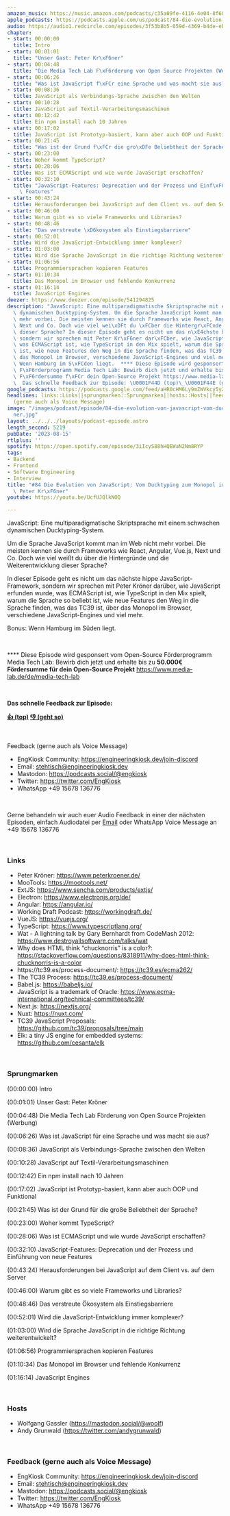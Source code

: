 ```yaml
---
amazon_music: https://music.amazon.com/podcasts/c35a09fe-4116-4e04-8f68-77d61b112e46/episodes/5a38dcbb-d183-4a93-baeb-bf39937c2b7c/engineering-kiosk-84-die-evolution-von-javascript-vom-ducktyping-zum-monopol-im-browser-mit-peter-kr%C3%B6ner
apple_podcasts: https://podcasts.apple.com/us/podcast/84-die-evolution-von-javascript-vom-ducktyping-zum/id1603082924?i=1000624471764&uo=4
audio: https://audio1.redcircle.com/episodes/3f53b8b5-059d-4369-b4de-ebfd7f0f9444/stream.mp3
chapter:
- start: 00:00:00
  title: Intro
- start: 00:01:01
  title: "Unser Gast: Peter Kr\xF6ner"
- start: 00:04:48
  title: "Die Media Tech Lab F\xF6rderung von Open Source Projekten (Werbung)"
- start: 00:06:26
  title: "Was ist JavaScript f\xFCr eine Sprache und was macht sie aus?"
- start: 00:08:36
  title: JavaScript als Verbindungs-Sprache zwischen den Welten
- start: 00:10:28
  title: JavaScript auf Textil-Verarbeitungsmaschinen
- start: 00:12:42
  title: Ein npm install nach 10 Jahren
- start: 00:17:02
  title: JavaScript ist Prototyp-basiert, kann aber auch OOP und Funktional
- start: 00:21:45
  title: "Was ist der Grund f\xFCr die gro\xDFe Beliebtheit der Sprache?"
- start: 00:23:00
  title: Woher kommt TypeScript?
- start: 00:28:06
  title: Was ist ECMAScript und wie wurde JavaScript erschaffen?
- start: 00:32:10
  title: "JavaScript-Features: Deprecation und der Prozess und Einf\xFChrung von neue\
    \ Features"
- start: 00:43:24
  title: Herausforderungen bei JavaScript auf dem Client vs. auf dem Server
- start: 00:46:00
  title: Warum gibt es so viele Frameworks und Libraries?
- start: 00:48:46
  title: "Das verstreute \xD6kosystem als Einstiegsbarriere"
- start: 00:52:01
  title: Wird die JavaScript-Entwicklung immer komplexer?
- start: 01:03:00
  title: Wird die Sprache JavaScript in die richtige Richtung weiterentwickelt?
- start: 01:06:56
  title: Programmiersprachen kopieren Features
- start: 01:10:34
  title: Das Monopol im Browser und fehlende Konkurrenz
- start: 01:16:14
  title: JavaScript Engines
deezer: https://www.deezer.com/episode/541294825
description: "JavaScript: Eine multiparadigmatische Skriptsprache mit einem schwachen\
  \ dynamischen Ducktyping-System. Um die Sprache JavaScript kommt man im Web nicht\
  \ mehr vorbei. Die meisten kennen sie durch Frameworks wie React, Angular, Vue.js,\
  \ Next und Co. Doch wie viel wei\xDFt du \xFCber die Hintergr\xFCnde und die Weiterentwicklung\
  \ dieser Sprache? In dieser Episode geht es nicht um das n\xE4chste hippe JavaScript-Framework,\
  \ sondern wir sprechen mit Peter Kr\xF6ner dar\xFCber, wie JavaScript erfunden wurde,\
  \ was ECMAScript ist, wie TypeScript in den Mix spielt, warum die Sprache so beliebt\
  \ ist, wie neue Features den Weg in die Sprache finden, was das TC39 ist, \xFCber\
  \ das Monopol im Browser, verschiedene JavaScript-Engines und viel mehr. Bonus:\
  \ Wenn Hamburg im S\xFCden liegt.  **** Diese Episode wird gesponsert vom Open-Source\
  \ F\xF6rderprogramm Media Tech Lab: Bewirb dich jetzt und erhalte bis zu 50.000\u20AC\
  \ F\xF6rdersumme f\xFCr dein Open-Source Projekt https://www.media-lab.de/de/media-tech-lab\
  \  Das schnelle Feedback zur Episode: \U0001F44D (top)\_\U0001F44E (geht so)"
google_podcasts: https://podcasts.google.com/feed/aHR0cHM6Ly9mZWVkcy5yZWRjaXJjbGUuY29tLzBlY2ZkZmQ3LWZkYTEtNGMzZC05NTE1LTQ3NjcyN2Y5ZGY1ZQ/episode/YzA3ZWNkOWMtZjRjZi00YWExLTgyYmMtY2U3OWEyMGM3MDYy?sa=X&ved=2ahUKEwjAkqSi5d2AAxWb6ckDHT8rD1AQkfYCegQIARAF
headlines: links::Links||sprungmarken::Sprungmarken||hosts::Hosts||feedback-gerne-auch-als-voice-message::Feedback
  (gerne auch als Voice Message)
image: "/images/podcast/episode/84-die-evolution-von-javascript-vom-ducktyping-zum-monopol-im-browser-mit-peter-kr\xF6\
  ner.jpg"
layout: ../../../layouts/podcast-episode.astro
length_second: 5219
pubDate: '2023-08-15'
rtlplus: ''
spotify: https://open.spotify.com/episode/3iIcyS88hHQEWaN2Nm8RYP
tags:
- Backend
- Frontend
- Software Engineering
- Interview
title: "#84 Die Evolution von JavaScript: Vom Ducktyping zum Monopol im Browser mit\
  \ Peter Kr\xF6ner"
youtube: https://youtu.be/UcfUJQlkNOQ

---
```

<p>JavaScript: Eine multiparadigmatische Skriptsprache mit einem schwachen dynamischen Ducktyping-System.</p><p>Um die Sprache JavaScript kommt man im Web nicht mehr vorbei. Die meisten kennen sie durch Frameworks wie React, Angular, Vue.js, Next und Co. Doch wie viel weißt du über die Hintergründe und die Weiterentwicklung dieser Sprache?</p><p>In dieser Episode geht es nicht um das nächste hippe JavaScript-Framework, sondern wir sprechen mit Peter Kröner darüber, wie JavaScript erfunden wurde, was ECMAScript ist, wie TypeScript in den Mix spielt, warum die Sprache so beliebt ist, wie neue Features den Weg in die Sprache finden, was das TC39 ist, über das Monopol im Browser, verschiedene JavaScript-Engines und viel mehr.</p><p>Bonus: Wenn Hamburg im Süden liegt.</p><p><br></p><p>**** Diese Episode wird gesponsert vom Open-Source Förderprogramm Media Tech Lab: Bewirb dich jetzt und erhalte bis zu <strong>50.000€ Fördersumme für dein Open-Source Projekt</strong> <a href="https://www.media-lab.de/de/media-tech-lab" rel="nofollow">https://www.media-lab.de/de/media-tech-lab</a></p><p><br></p><p><strong>Das schnelle Feedback zur Episode:</strong></p><p><a href="https://api.openpodcast.dev/feedback/84/upvote" rel="nofollow"><strong>👍 (top)</strong></a><strong> </strong><a href="https://api.openpodcast.dev/feedback/84/downvote" rel="nofollow"><strong>👎 (geht so)</strong></a></p><p><br></p><p>Feedback (gerne auch als Voice Message)</p><ul><li>EngKiosk Community: <a href="https://engineeringkiosk.dev/join-discord">https://engineeringkiosk.dev/join-discord</a> </li><li>Email: <a href="mailto:stehtisch@engineeringkiosk.dev" rel="nofollow">stehtisch@engineeringkiosk.dev</a></li><li>Mastodon: <a href="https://podcasts.social/@engkiosk" rel="nofollow">https://podcasts.social/@engkiosk</a></li><li>Twitter: <a href="https://twitter.com/EngKiosk" rel="nofollow">https://twitter.com/EngKiosk</a></li><li>WhatsApp +49 15678 136776</li></ul><p><br></p><p>Gerne behandeln wir auch euer Audio Feedback in einer der nächsten Episoden, einfach Audiodatei per <a href="https://engineeringkiosk.dev/kontakt/">Email</a> oder WhatsApp Voice Message an +49 15678 136776</p><p><br></p><h3 id="links">Links</h3><ul><li>Peter Kröner: <a href="https://www.peterkroener.de/" rel="nofollow">https://www.peterkroener.de/</a></li><li>MooTools: <a href="https://mootools.net/" rel="nofollow">https://mootools.net/</a></li><li>ExtJS: <a href="https://www.sencha.com/products/extjs/" rel="nofollow">https://www.sencha.com/products/extjs/</a></li><li>Electron: <a href="https://www.electronjs.org/de/" rel="nofollow">https://www.electronjs.org/de/</a></li><li>Angular: <a href="https://angular.io/" rel="nofollow">https://angular.io/</a></li><li>Working Draft Podcast: <a href="https://workingdraft.de/" rel="nofollow">https://workingdraft.de/</a></li><li>VueJS: <a href="https://vuejs.org/" rel="nofollow">https://vuejs.org/</a></li><li>TypeScript: <a href="https://www.typescriptlang.org/" rel="nofollow">https://www.typescriptlang.org/</a></li><li>Wat - A lightning talk by Gary Bernhardt from CodeMash 2012: <a href="https://www.destroyallsoftware.com/talks/wat" rel="nofollow">https://www.destroyallsoftware.com/talks/wat</a></li><li>Why does HTML think “chucknorris” is a color?: <a href="https://stackoverflow.com/questions/8318911/why-does-html-think-chucknorris-is-a-color" rel="nofollow">https://stackoverflow.com/questions/8318911/why-does-html-think-chucknorris-is-a-color</a></li><li>https://tc39.es/process-document/: <a href="https://tc39.es/ecma262/" rel="nofollow">https://tc39.es/ecma262/</a></li><li>The TC39 Process: <a href="https://tc39.es/process-document/" rel="nofollow">https://tc39.es/process-document/</a></li><li>Babel.js: <a href="https://babeljs.io/" rel="nofollow">https://babeljs.io/</a></li><li>JavaScript is a trademark of Oracle: <a href="https://www.ecma-international.org/technical-committees/tc39/" rel="nofollow">https://www.ecma-international.org/technical-committees/tc39/</a></li><li>Next.js: <a href="https://nextjs.org/" rel="nofollow">https://nextjs.org/</a></li><li>Nuxt: <a href="https://nuxt.com/" rel="nofollow">https://nuxt.com/</a></li><li>TC39 JavaScript Proposals: <a href="https://github.com/tc39/proposals/tree/main" rel="nofollow">https://github.com/tc39/proposals/tree/main</a></li><li>Elk: a tiny JS engine for embedded systems: <a href="https://github.com/cesanta/elk" rel="nofollow">https://github.com/cesanta/elk</a></li></ul><p><br></p><h3 id="sprungmarken">Sprungmarken</h3><p><span>(00:00:00) Intro</span></p><p><span>(00:01:01) Unser Gast: Peter Kröner</span></p><p><span>(00:04:48) Die Media Tech Lab Förderung von Open Source Projekten (Werbung)</span></p><p><span>(00:06:26) Was ist JavaScript für eine Sprache und was macht sie aus?</span></p><p><span>(00:08:36) JavaScript als Verbindungs-Sprache zwischen den Welten</span></p><p><span>(00:10:28) JavaScript auf Textil-Verarbeitungsmaschinen</span></p><p><span>(00:12:42) Ein npm install nach 10 Jahren</span></p><p><span>(00:17:02) JavaScript ist Prototyp-basiert, kann aber auch OOP und Funktional</span></p><p><span>(00:21:45) Was ist der Grund für die große Beliebtheit der Sprache?</span></p><p><span>(00:23:00) Woher kommt TypeScript?</span></p><p><span>(00:28:06) Was ist ECMAScript und wie wurde JavaScript erschaffen?</span></p><p><span>(00:32:10) JavaScript-Features: Deprecation und der Prozess und Einführung von neue Features</span></p><p><span>(00:43:24) Herausforderungen bei JavaScript auf dem Client vs. auf dem Server</span></p><p><span>(00:46:00) Warum gibt es so viele Frameworks und Libraries?</span></p><p><span>(00:48:46) Das verstreute Ökosystem als Einstiegsbarriere</span></p><p><span>(00:52:01) Wird die JavaScript-Entwicklung immer komplexer?</span></p><p><span>(01:03:00) Wird die Sprache JavaScript in die richtige Richtung weiterentwickelt?</span></p><p><span>(01:06:56) Programmiersprachen kopieren Features</span></p><p><span>(01:10:34) Das Monopol im Browser und fehlende Konkurrenz</span></p><p><span>(01:16:14) JavaScript Engines</span></p><p><br></p><h3 id="hosts">Hosts</h3><ul><li>Wolfgang Gassler (<a href="https://mastodon.social/@woolf" rel="nofollow">https://mastodon.social/@woolf</a>)</li><li>Andy Grunwald (<a href="https://twitter.com/andygrunwald" rel="nofollow">https://twitter.com/andygrunwald</a>)</li></ul><p><br></p><h3 id="feedback-gerne-auch-als-voice-message">Feedback (gerne auch als Voice Message)</h3><ul><li>EngKiosk Community: <a href="https://engineeringkiosk.dev/join-discord">https://engineeringkiosk.dev/join-discord</a> </li><li>Email: <a href="mailto:stehtisch@engineeringkiosk.dev" rel="nofollow">stehtisch@engineeringkiosk.dev</a></li><li>Mastodon: <a href="https://podcasts.social/@engkiosk" rel="nofollow">https://podcasts.social/@engkiosk</a></li><li>Twitter: <a href="https://twitter.com/EngKiosk" rel="nofollow">https://twitter.com/EngKiosk</a></li><li>WhatsApp +49 15678 136776</li></ul>